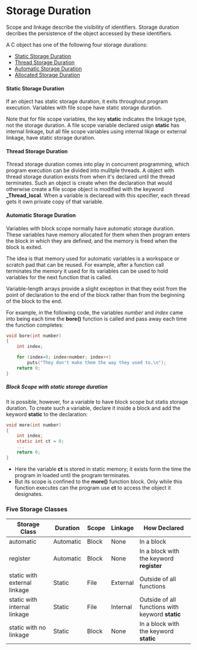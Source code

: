 # Storage Duration

Scope and linkage describe the visibility of identifiers. Storage duration decribes the persistence of the object accessed by these identifiers.

A C object has one of the following four storage durations:

- [Static Storage Duration](#static-storage-duration)
- [Thread Storage Duration](#thread-storage-duration)
- [Automatic Storage Duration](https://)
- [Allocated Storage Duration](https://)


#### Static Storage Duration

If an object has static storage duration, it exits throughout program execution. Variables with file scope have static storage duration. 

Note that for file scope variables, the key **static** indicates the linkage type, not the storage duration. A file scope variable declared usign **static** has internal linkage, but all file scope variables using internal likage or external linkage, have static storage duration.

#### Thread Storage Duration

Thread storage duration comes into play in concurrent programming, which program execution can be divided into mulitple threads. A object with thread storage duration exists from when it's declared until the thread terminates. Such an object is create when the declaration that would otherwise create a file scope object is modified with the keyword **_Thread_local**. When a variable is declaread with this specifier, each thread gets it own private copy of that variable.

#### Automatic Storage Duration

Variables with block scope normally have automatic storage duration. These variables have memory allocated for them when then program enters the block in which they are defined, and the memory is freed when the block is exited.

The idea is that memory used for automatic variables is a workspace or scratch pad that can be reused. For example, after a function call terminates the memory it used for its variables can be used to hold variables for the next function that is called.

Variable-length arrays provide a slight exception in that they exist from the point of declaration to the end of the block rather than from the beginning of the block to the end.

For example, in the following code, the variables *number* and *index* came into being each time  the **bore()** function is called and pass away each time the function completes:

```c
void bore(int number)
{
    int index;

    for (index=0; index<number; index++)
        puts("They don't make them the way they used to.\n");
    return 0;
}
```

##### Block Scope with static storage duration

It is possible, however, for a variable to have block scope but statis storage duration. To create such a variable, declare it inside a block and add the keyword **static** to the declaration:


```c
void more(int number)
{
    int index;
    static int ct = 0;
    ...
    return 0;
}
```

- Here the variable **ct** is stored in static memory; it exists form the time  the program in loaded until the program terminates. 
- But its scope is confined to the **more()** function block. Only while this function executes can the program use **ct** to access the object it designates.


### Five Storage Classes

| Storage Class | Duration | Scope | Linkage | How Declared |
-----------|--------------|--------|---------|--------------|
automatic | Automatic | Block | None | In a block |
register | Automatic | Block | None | In a block with the keyword **register** |
static with external linkage | Static | File | External | Outside of all functions |
static with internal linkage | Static | File | Internal | Outside of all functions with keyword **static** |
static with no linkage | Static | Block | None | In a block with the keyword **static** |